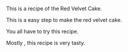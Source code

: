 This is a recipe of the Red Velvet Cake.

This is a easy step to make the red velvet cake. 

You all have to try this recipe.

Mostly , this recipe is very tasty.